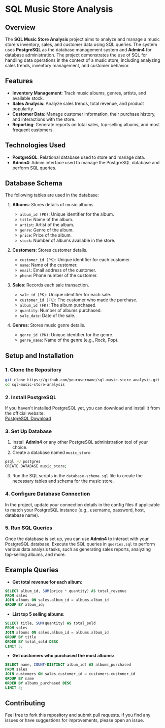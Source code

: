 # SQL Music Store Analysis

## Overview

The **SQL Music Store Analysis** project aims to analyze and manage a music store's inventory, sales, and customer data using SQL queries. The system uses **PostgreSQL** as the database management system and **Admin4** for database administration. The project demonstrates the use of SQL for handling data operations in the context of a music store, including analyzing sales trends, inventory management, and customer behavior.

## Features

- **Inventory Management**: Track music albums, genres, artists, and available stock.
- **Sales Analysis**: Analyze sales trends, total revenue, and product popularity.
- **Customer Data**: Manage customer information, their purchase history, and interactions with the store.
- **Reporting**: Generate reports on total sales, top-selling albums, and most frequent customers.

## Technologies Used

- **PostgreSQL**: Relational database used to store and manage data.
- **Admin4**: Admin interface used to manage the PostgreSQL database and perform SQL queries.

## Database Schema

The following tables are used in the database:

1. **Albums**: Stores details of music albums.
   - `album_id (PK)`: Unique identifier for the album.
   - `title`: Name of the album.
   - `artist`: Artist of the album.
   - `genre`: Genre of the album.
   - `price`: Price of the album.
   - `stock`: Number of albums available in the store.

2. **Customers**: Stores customer details.
   - `customer_id (PK)`: Unique identifier for each customer.
   - `name`: Name of the customer.
   - `email`: Email address of the customer.
   - `phone`: Phone number of the customer.

3. **Sales**: Records each sale transaction.
   - `sale_id (PK)`: Unique identifier for each sale.
   - `customer_id (FK)`: The customer who made the purchase.
   - `album_id (FK)`: The album purchased.
   - `quantity`: Number of albums purchased.
   - `sale_date`: Date of the sale.

4. **Genres**: Stores music genre details.
   - `genre_id (PK)`: Unique identifier for the genre.
   - `genre_name`: Name of the genre (e.g., Rock, Pop).

## Setup and Installation

### 1. Clone the Repository

```bash
git clone https://github.com/yourusername/sql-music-store-analysis.git
cd sql-music-store-analysis
```

### 2. Install PostgreSQL

If you haven't installed PostgreSQL yet, you can download and install it from the official website:  
[PostgreSQL Download](https://www.postgresql.org/download/)

### 3. Set Up Database

1. Install **Admin4** or any other PostgreSQL administration tool of your choice.
2. Create a database named `music_store`:

```bash
psql -U postgres
CREATE DATABASE music_store;
```

3. Run the SQL scripts in the `database-schema.sql` file to create the necessary tables and schema for the music store.

### 4. Configure Database Connection

In the project, update your connection details in the config files if applicable to match your PostgreSQL instance (e.g., username, password, host, database name).

### 5. Run SQL Queries

Once the database is set up, you can use **Admin4** to interact with your PostgreSQL database. Execute the SQL queries in `queries.sql` to perform various data analysis tasks, such as generating sales reports, analyzing top-selling albums, and more.

## Example Queries

- **Get total revenue for each album:**

```sql
SELECT album_id, SUM(price * quantity) AS total_revenue
FROM sales
JOIN albums ON sales.album_id = albums.album_id
GROUP BY album_id;
```

- **List top 5 selling albums:**

```sql
SELECT title, SUM(quantity) AS total_sold
FROM sales
JOIN albums ON sales.album_id = albums.album_id
GROUP BY title
ORDER BY total_sold DESC
LIMIT 5;
```

- **Get customers who purchased the most albums:**

```sql
SELECT name, COUNT(DISTINCT album_id) AS albums_purchased
FROM sales
JOIN customers ON sales.customer_id = customers.customer_id
GROUP BY name
ORDER BY albums_purchased DESC
LIMIT 5;
```

## Contributing

Feel free to fork this repository and submit pull requests. If you find any issues or have suggestions for improvements, please open an issue.
